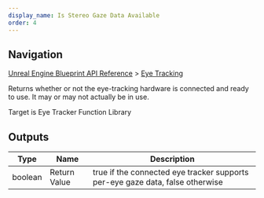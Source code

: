 ```yaml
---
display_name: Is Stereo Gaze Data Available
order: 4
---
```

## Navigation

[Unreal Engine Blueprint API Reference](https://dev.epicgames.com/documentation/en-us/unreal-engine/BlueprintAPI) > [Eye Tracking](https://dev.epicgames.com/documentation/en-us/unreal-engine/BlueprintAPI/EyeTracking)

Returns whether or not the eye-tracking hardware is connected and ready to use. It may or may not actually be in use.

Target is Eye Tracker Function Library

## Outputs

| Type | Name | Description |
| --- | --- | --- |
| boolean | Return Value | true if the connected eye tracker supports per-eye gaze data, false otherwise |
